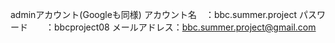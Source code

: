 adminアカウント(Googleも同様)
アカウント名　：bbc.summer.project
パスワード　　：bbcproject08
メールアドレス：bbc.summer.project@gmail.com

